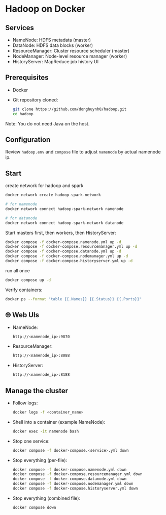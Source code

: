 # Hadoop on Docker

## Services

- NameNode: HDFS metadata (master)
- DataNode: HDFS data blocks (worker)
- ResourceManager: Cluster resource scheduler (master)
- NodeManager: Node-level resource manager (worker)
- HistoryServer: MapReduce job history UI

## Prerequisites

- Docker 
- Git repository cloned:

  ```sh
  git clone https://github.com/donghuynh0/hadoop.git
  cd hadoop
  ```

Note: You do not need Java on the host.

## Configuration

Review `hadoop.env` and `compose` file to adjust `namenode` by actual namenode ip.

## Start

create network for hadoop and spark
```bash
docker network create hadoop-spark-network

# for namenode
docker network connect hadoop-spark-network namenode

# for datanode
docker network connect hadoop-spark-network datanode

```

Start masters first, then workers, then HistoryServer:

```sh
docker compose -f docker-compose.namenode.yml up -d
docker compose -f docker-compose.resourcemanager.yml up -d
docker compose -f docker-compose.datanode.yml up -d
docker compose -f docker-compose.nodemanager.yml up -d
docker compose -f docker-compose.historyserver.yml up -d
```

run all once 

```sh
docker compose up -d

```

Verify containers:

```sh
docker ps --format "table {{.Names}} {{.Status}} {{.Ports}}"
```

## 🌐 Web UIs

- NameNode:
  ```sh
  http://<namenode_ip>:9870
  ```
- ResourceManager:
  ```sh
  http://<namenode_ip>:8088
  ``` 
- HistoryServer:
  ```sh
  http://<namenode_ip>:8188
  ``` 


## Manage the cluster

- Follow logs:
  ```sh
  docker logs -f <container_name>
  ```
- Shell into a container (example NameNode):
  ```sh
  docker exec -it namenode bash
  ```
- Stop one service:
  ```sh
  docker compose -f docker-compose.<service>.yml down
  ```
- Stop everything (per-file):
  ```sh
  docker compose -f docker-compose.namenode.yml down
  docker compose -f docker-compose.resourcemanager.yml down
  docker compose -f docker-compose.datanode.yml down
  docker compose -f docker-compose.nodemanager.yml down
  docker compose -f docker-compose.historyserver.yml down
  ```
- Stop everything (combined file):
  ```sh
  docker compose down
  ```

